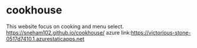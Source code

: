 # cookhouse
This website focus on cooking and menu select.
https://sneham102.github.io/cookhouse/
azure link:https://victorious-stone-0517d7410.1.azurestaticapps.net
